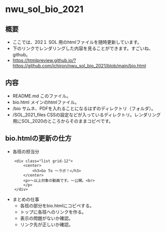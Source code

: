 # nwu_sol_bio_2021
## 概要
- ここでは、202１ SOL 用のhtmlファイルを随時更新しています。
- 下のリンクでレンダリングした内容を見ることができます。すごいね、github。
- https://htmlpreview.github.io/?https://github.com/ichiron/nwu_sol_bio_2021/blob/main/bio.html

## 内容
- README.md このファイル。
- bio.html メインのhtmlファイル。
- /bio サムネ、PDFを入れることになるはずのディレクトリ（フォルダ）。
- /SOL_2021_files CSSの設定などが入っているディレクトリ。レンダリング用にSOL_2020のところからそのままコピペです。

## bio.htmlの更新の仕方
- 各班の担当分
```
    <div class="list grid-12">
        <center>
            <h3>Go To 〜ラボ！</h3>
        </center>
        <p>〜以上対象の動画です。〜公開。<br>
        </p>
    </div>
```
- まとめの仕事
  - 各班の部分をbio.htmlにコピペする。
  - トップに各班へのリンクを作る。
  - 表示の問題がないか確認。
  - リンク先が正しいか確認。
